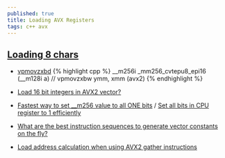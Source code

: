 ```yaml
---
published: true
title: Loading AVX Registers
tags: c++ avx
---
```


## [Loading 8 chars](https://stackoverflow.com/questions/34279513/loading-8-chars-from-memory-into-an-m256-variable-as-packed-single-precision-f)

- [vpmovzxbd](https://www.intel.com/content/www/us/en/docs/intrinsics-guide/index.html#techs=AVX,AVX2&expand=2771,1552&cats=Convert&ig_expand=1948) 
{% highlight cpp %}
__m256i _mm256_cvtepu8_epi16 (__m128i a)   // vpmovzxbw ymm, xmm (avx2)
{% endhighlight %}

- [Load 16 bit integers in AVX2 vector?](https://stackoverflow.com/questions/39413328/load-16-bit-integers-in-avx2-vector)

- [Fastest way to set __m256 value to all ONE bits](https://stackoverflow.com/questions/37469930/fastest-way-to-set-m256-value-to-all-one-bits) /  [Set all bits in CPU register to 1 efficiently](https://stackoverflow.com/questions/45105164/set-all-bits-in-cpu-register-to-1-efficiently/45113467#45113467)
- [What are the best instruction sequences to generate vector constants on the fly?](https://stackoverflow.com/questions/35085059/what-are-the-best-instruction-sequences-to-generate-vector-constants-on-the-fly)

- [Load address calculation when using AVX2 gather instructions](https://stackoverflow.com/questions/16193434/load-address-calculation-when-using-avx2-gather-instructions?noredirect=1&lq=1)
